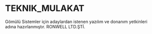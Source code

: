 # TEKNIK_MULAKAT

Gömülü Sistemler için adaylardan istenen 
yazılım ve donanım yetkinleri adına hazırlanmıştır.
                               RONWELL LTD.ŞTİ.
                               
